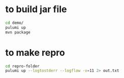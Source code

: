 # to build jar file

```bash
cd demo/
pulumi up
mvn package
```


# to make repro
```bash
cd repro-folder
pulumi up --logtostderr --logflow -v=11 2> out.txt
```
